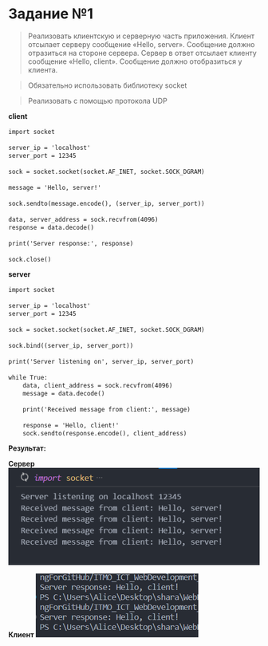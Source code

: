 # Задание №1

>Реализовать клиентскую и серверную часть приложения. Клиент отсылает серверу сообщение «Hello, server». Сообщение должно отразиться на стороне сервера. Сервер в ответ отсылает клиенту сообщение «Hello, client». Сообщение должно отобразиться у клиента.

>Обязательно использовать библиотеку socket

>Реализовать с помощью протокола UDP

**client**

```
import socket

server_ip = 'localhost'
server_port = 12345

sock = socket.socket(socket.AF_INET, socket.SOCK_DGRAM)

message = 'Hello, server!'

sock.sendto(message.encode(), (server_ip, server_port))

data, server_address = sock.recvfrom(4096)
response = data.decode()

print('Server response:', response)

sock.close()
```
**server**

```
import socket

server_ip = 'localhost'
server_port = 12345

sock = socket.socket(socket.AF_INET, socket.SOCK_DGRAM)

sock.bind((server_ip, server_port))

print('Server listening on', server_ip, server_port)

while True:
    data, client_address = sock.recvfrom(4096)
    message = data.decode()

    print('Received message from client:', message)
    
    response = 'Hello, client!'
    sock.sendto(response.encode(), client_address)

```
**Результат:**


**Сервер**
![сообщение получено сервером](phots/1.png)

**Клиент**
![сообщение получено клиентом](phots/11.png)